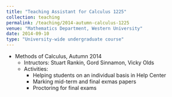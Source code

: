 ```yaml
---	
title: "Teaching Assistant for Calculus 1225"		
collection: teaching		
permalink: /teaching/2014-autumn-calculus-1225
venue: "Mathematics Department, Western University"		
date: 2014-09-10
type: "University-wide undergraduate course"
---	
```

 			
* Methods of Calculus, Autumn 2014 	
   * Intructors: Stuart Rankin, Gord Sinnamon, Vicky Olds
   * Activities: 
     * Helping students on an individual basis in Help Center
     * Marking mid-term and final exmas papers
     * Proctoring for final exams
